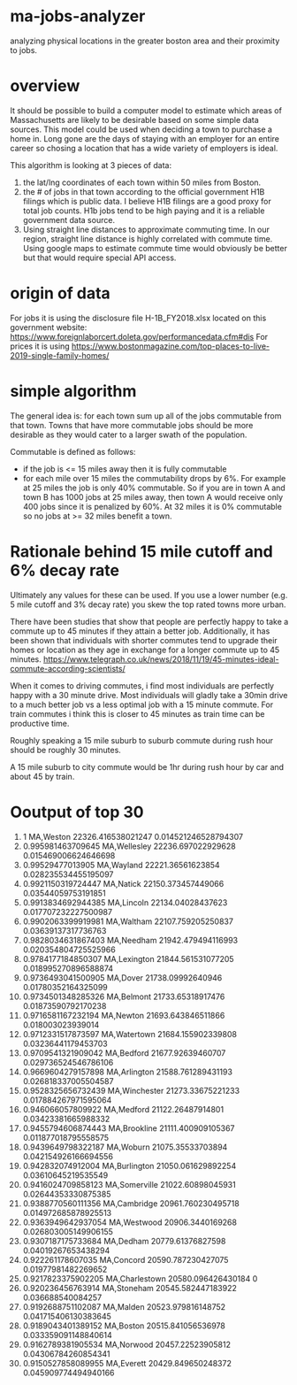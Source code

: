 # ma-jobs-analyzer
analyzing physical locations in the greater boston area and their proximity to jobs.

# overview
It should be possible to build a computer model to estimate which areas of Massachusetts are likely to be desirable based on some simple data sources. This model could be used when deciding a town to purchase a home in. Long gone are the days of staying with an employer for an entire career so chosing a location that has a wide variety of employers is ideal. 

This algorithm is looking at 3 pieces of data:

1. the lat/lng coordinates of each town within 50 miles from Boston.
1. the # of jobs in that town according to the official government H1B filings which is public data. I believe H1B filings are a good proxy for total job counts. H1b jobs tend to be high paying and it is a reliable government data source.
1. Using straight line distances to approximate commuting time. In our region, straight line distance is highly correlated with commute time. Using google maps to estimate commute time would obviously be better but that would require special API access. 

# origin of data
For jobs it is using the disclosure file H-1B_FY2018.xlsx located on this government website:
https://www.foreignlaborcert.doleta.gov/performancedata.cfm#dis
For prices it is using 
https://www.bostonmagazine.com/top-places-to-live-2019-single-family-homes/

# simple algorithm
The general idea is: for each town sum up all of the jobs commutable from that town. Towns that have more commutable jobs should be more desirable as they would cater to a larger swath of the population.

Commutable is defined as follows:
* if the job is <= 15 miles away then it is fully commutable
* for each mile over 15 miles the commutability drops by 6%. For example at 25 miles the job is only 40% commutable. So if you are in town A and town B has 1000 jobs at 25 miles away, then town A would receive only 400 jobs since it is penalized by 60%. At 32 miles it is 0% commutable so no jobs at >= 32 miles benefit a town.

# Rationale behind 15 mile cutoff and 6% decay rate
Ultimately any values for these can be used. If you use a lower number (e.g. 5 mile cutoff and 3% decay rate) you skew the top rated towns more urban. 

There have been studies that show that people are perfectly happy to take a commute up to 45 minutes if they attain a better job. Additionally, it has been shown that individuals with shorter commutes tend to upgrade their homes or location as they age in exchange for a longer commute up to 45 minutes. https://www.telegraph.co.uk/news/2018/11/19/45-minutes-ideal-commute-according-scientists/ 

When it comes to driving commutes, i find most individuals are perfectly happy with a 30 minute drive. Most individuals will gladly take a 30min drive to a much better job vs a less optimal job with a 15 minute commute. For train commutes i think this is closer to 45 minutes as train time can be productive time.

Roughly speaking a 15 mile suburb to suburb commute during rush hour should be roughly 30 minutes. 

A 15 mile suburb to city commute would be 1hr during rush hour by car and about 45 by train. 

# Ooutput of top 30
1. 1 MA,Weston 22326.416538021247 0.014521246528794307
1. 0.995981463709645 MA,Wellesley 22236.697022929628 0.015469006624646698
1. 0.99529477013905 MA,Wayland 22221.36561623854 0.028235534455195097
1. 0.9921150319724447 MA,Natick 22150.373457449066 0.03544059753191851
1. 0.9913834692944385 MA,Lincoln 22134.04028437623 0.017707232227500987
1. 0.9902063399919981 MA,Waltham 22107.759205250837 0.03639137317736763
1. 0.9828034631867403 MA,Needham 21942.479494116993 0.020354804725525966
1. 0.9784177184850307 MA,Lexington 21844.561531077205 0.018995270896588874
1. 0.9736493041500905 MA,Dover 21738.09992640946 0.01780352164325099
1. 0.9734501348285326 MA,Belmont 21733.65318917476 0.01873590792170238
1. 0.9716581167232194 MA,Newton 21693.643846511866 0.018003023939014
1. 0.9712331517873597 MA,Watertown 21684.155902339808 0.03236441179453703
1. 0.9709541321909042 MA,Bedford 21677.92639460707 0.029736524546786106
1. 0.9669604279157898 MA,Arlington 21588.761289431193 0.026818337005504587
1. 0.9528325656732439 MA,Winchester 21273.33675221233 0.017884267971595064
1. 0.946066057809922 MA,Medford 21122.26487914801 0.03423381665988332
1. 0.9455794606874443 MA,Brookline 21111.400909105367 0.011877018795558575
1. 0.9439649798322187 MA,Woburn 21075.35533703894 0.042154926166694556
1. 0.942832074912004 MA,Burlington 21050.061629892254 0.03610645219535549
1. 0.9416024709858123 MA,Somerville 21022.60898045931 0.02644353330875385
1. 0.9388770560111356 MA,Cambridge 20961.760230495718 0.014972685878925513
1. 0.9363949642937054 MA,Westwood 20906.3440169268 0.026803005149906155
1. 0.9307187175733684 MA,Dedham 20779.61376827598 0.04019267653438294
1. 0.922261178607035 MA,Concord 20590.787230427075 0.01977981482269652
1. 0.9217823375902205 MA,Charlestown 20580.096426430184 0
1. 0.920236456763914 MA,Stoneham 20545.582447183922 0.036688540084257
1. 0.9192688751102087 MA,Malden 20523.979816148752 0.041715406130383645
1. 0.9189043401389152 MA,Boston 20515.841056536978 0.033359091148840614
1. 0.9162789381905534 MA,Norwood 20457.22523905812 0.04306784260854341
1. 0.9150527858089955 MA,Everett 20429.849650248372 0.045909774494940166
